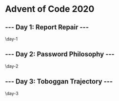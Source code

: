 # Advent of Code 2020

## --- Day 1: Report Repair ---
\day-1

## --- Day 2: Password Philosophy ---
\day-2

## --- Day 3: Toboggan Trajectory ---
\day-3